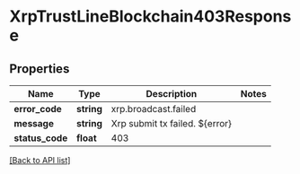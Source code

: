 # XrpTrustLineBlockchain403Response

## Properties

Name | Type | Description | Notes
------------ | ------------- | ------------- | -------------
**error_code** | **string** | xrp.broadcast.failed |
**message** | **string** | Xrp submit tx failed. ${error} |
**status_code** | **float** | 403 |

[[Back to API list]](../../README.md#api-endpoints)

